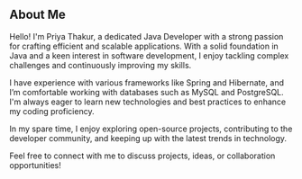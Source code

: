 ## About Me

Hello! I'm Priya Thakur, a dedicated Java Developer with a strong passion for crafting efficient and scalable applications. With a solid foundation in Java and a keen interest in software development, I enjoy tackling complex challenges and continuously improving my skills.

I have experience with various frameworks like Spring and Hibernate, and I’m comfortable working with databases such as MySQL and PostgreSQL. I'm always eager to learn new technologies and best practices to enhance my coding proficiency.

In my spare time, I enjoy exploring open-source projects, contributing to the developer community, and keeping up with the latest trends in technology.

Feel free to connect with me to discuss projects, ideas, or collaboration opportunities!

